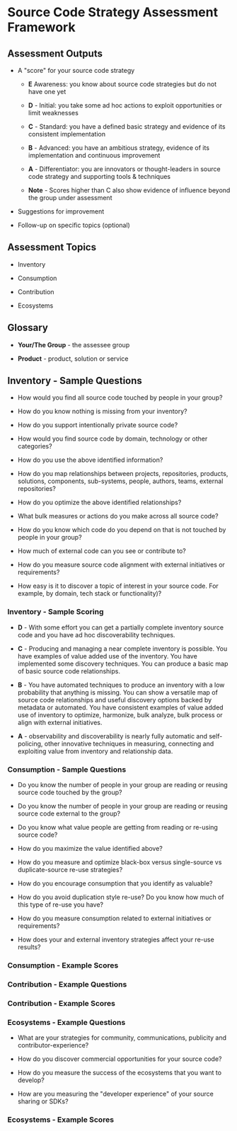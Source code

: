 # Source Code Strategy Assessment Framework

## Assessment Outputs

- A "score" for your source code strategy

  - **E** Awareness: you know about source code strategies but do not have one yet

  - **D** - Initial: you take some ad hoc actions to exploit opportunities or
  limit weaknesses

  - **C** - Standard: you have a defined basic strategy and evidence of its
  consistent implementation

  - **B** - Advanced: you have an ambitious strategy, evidence of its
  implementation and continuous improvement

  - **A** - Differentiator: you are innovators or thought-leaders in source
  code strategy and supporting tools & techniques
  
  - **Note** - Scores higher than C also show evidence of influence beyond the
  group under assessment

- Suggestions for improvement

- Follow-up on specific topics (optional)

## Assessment Topics

- Inventory

- Consumption

- Contribution

- Ecosystems

## Glossary

- **Your/The Group** - the assessee group

- **Product** - product, solution or service

## Inventory - Sample Questions

- How would you find all source code touched by people in your group?

- How do you know nothing is missing from your inventory?

- How do you support intentionally private source code?

- How would you find source code by domain, technology or other categories?

- How do you use the above identified information?

- How do you map relationships between projects, repositories, products,
solutions, components, sub-systems, people, authors, teams, external repositories?

- How do you optimize the above identified relationships?

- What bulk measures or actions do you make across all source code?

- How do you know which code do you depend on that is not touched by
people in your group?

- How much of external code can you see or contribute to?

- How do you measure source code alignment with external initiatives or requirements?

- How easy is it to discover a topic of interest in your source code. For example,
by domain, tech stack or functionality)?

### Inventory - Sample Scoring

- **D** - With some effort you can get a partially complete
inventory source code and you have ad hoc discoverability techniques.

- **C** - Producing and managing a near complete inventory is possible.
You have examples of value added use of the inventory. You have implemented some
discovery techniques. You can produce a basic map of basic source code relationships.

- **B** - You have automated techniques to produce an inventory with a
low probability that anything is missing. You can show a versatile map of source
code relationships and useful discovery options backed by metadata or automated.
You have consistent examples of value added use of inventory to optimize, harmonize,
bulk analyze, bulk process or align with external initiatives.

- **A** - observability and discoverability is nearly fully automatic and
self-policing, other innovative techniques in measuring, connecting and
exploiting value from inventory and relationship data.

### Consumption - Sample Questions

- Do you know the number of people in your group are reading or
reusing source code touched by the group?

- Do you know the number of people in your group are reading or
reusing source code external to the group?

- Do you know what value people are getting from reading or re-using source
code?

- How do you maximize the value identified above?

- How do you measure and optimize black-box versus single-source vs
duplicate-source re-use strategies?

- How do you encourage consumption that you identify as valuable?

- How do you avoid duplication style re-use? Do you know how much of this type
of re-use you have?

- How do you measure consumption related to external initiatives or requirements?

- How does your and external inventory strategies affect your re-use results?

### Consumption - Example Scores

### Contribution - Example Questions

### Contribution - Example Scores

### Ecosystems - Example Questions

- What are your strategies for community, communications, publicity and contributor-experience?

- How do you discover commercial opportunities for your source code?

- How do you measure the success of the ecosystems that you want to develop?

- How are you measuring the "developer experience" of your source sharing or SDKs?

### Ecosystems - Example Scores
